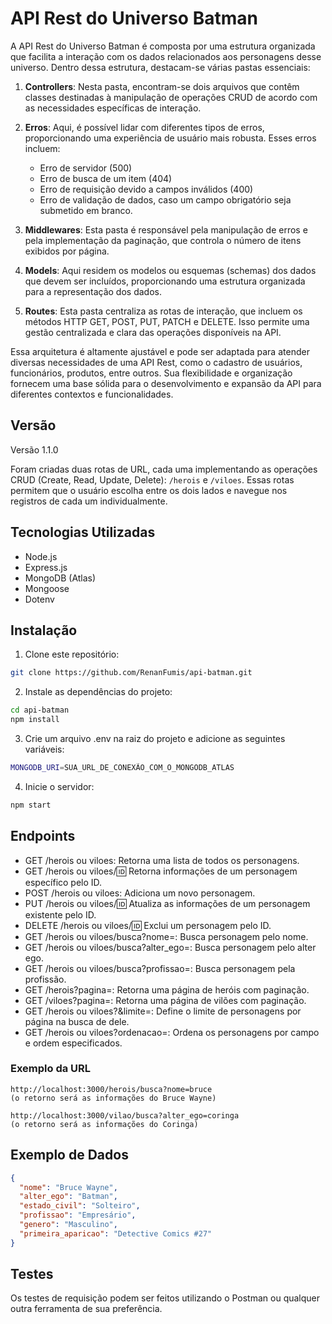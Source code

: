 # API Rest do Universo Batman

<p>A API Rest do Universo Batman é composta por uma estrutura organizada que facilita a interação com os dados relacionados aos personagens desse universo. Dentro dessa estrutura, destacam-se várias pastas essenciais:</p>

1. **Controllers**: Nesta pasta, encontram-se dois arquivos que contêm classes destinadas à manipulação de operações CRUD de acordo com as necessidades específicas de interação.

2. **Erros**: Aqui, é possível lidar com diferentes tipos de erros, proporcionando uma experiência de usuário mais robusta. Esses erros incluem:
   - Erro de servidor (500)
   - Erro de busca de um item (404)
   - Erro de requisição devido a campos inválidos (400)
   - Erro de validação de dados, caso um campo obrigatório seja submetido em branco.

3. **Middlewares**: Esta pasta é responsável pela manipulação de erros e pela implementação da paginação, que controla o número de itens exibidos por página.

4. **Models**: Aqui residem os modelos ou esquemas (schemas) dos dados que devem ser incluídos, proporcionando uma estrutura organizada para a representação dos dados.

5. **Routes**: Esta pasta centraliza as rotas de interação, que incluem os métodos HTTP GET, POST, PUT, PATCH e DELETE. Isso permite uma gestão centralizada e clara das operações disponíveis na API.

<p>Essa arquitetura é altamente ajustável e pode ser adaptada para atender diversas necessidades de uma API Rest, como o cadastro de usuários, funcionários, produtos, entre outros. Sua flexibilidade e organização fornecem uma base sólida para o desenvolvimento e expansão da API para diferentes contextos e funcionalidades.</p>

## Versão
  <p>Versão 1.1.0</p>
  <p>Foram criadas duas rotas de URL, cada uma implementando as operações CRUD (Create, Read, Update, Delete): <code>/herois</code> e <code>/viloes</code>. Essas rotas permitem que o usuário escolha entre os dois lados e navegue nos registros de cada um individualmente.</p>

## Tecnologias Utilizadas

- Node.js
- Express.js
- MongoDB (Atlas)
- Mongoose
- Dotenv

## Instalação

1. Clone este repositório:

```bash
git clone https://github.com/RenanFumis/api-batman.git
```


2. Instale as dependências do projeto:

```bash
cd api-batman
npm install
```
3. Crie um arquivo .env na raiz do projeto e adicione as seguintes variáveis:

```bash
MONGODB_URI=SUA_URL_DE_CONEXÃO_COM_O_MONGODB_ATLAS
```
4. Inicie o servidor:
```bash
npm start
```
## Endpoints

- GET /herois ou viloes: Retorna uma lista de todos os personagens.
- GET /herois ou viloes/:id: Retorna informações de um personagem específico pelo ID.
- POST /herois ou viloes: Adiciona um novo personagem.
- PUT /herois ou viloes/:id: Atualiza as informações de um personagem existente pelo ID.
- DELETE /herois ou viloes/:id: Exclui um personagem pelo ID.
- GET /herois ou viloes/busca?nome=: Busca personagem pelo nome.
- GET /herois ou viloes/busca?alter_ego=: Busca personagem pelo alter ego.
- GET /herois ou viloes/busca?profissao=: Busca personagem pela profissão.
- GET /herois?pagina=: Retorna uma página de heróis com paginação.
- GET /viloes?pagina=: Retorna uma página de vilões com paginação.
- GET /herois ou viloes?&limite=: Define o limite de personagens por página na busca de dele.
- GET /herois ou viloes?ordenacao=: Ordena os personagens por campo e ordem especificados.

### Exemplo da URL
```plaintext
http://localhost:3000/herois/busca?nome=bruce
(o retorno será as informações do Bruce Wayne)

http://localhost:3000/vilao/busca?alter_ego=coringa
(o retorno será as informações do Coringa)

```

## Exemplo de Dados

```json
{
  "nome": "Bruce Wayne",
  "alter_ego": "Batman",
  "estado_civil": "Solteiro",
  "profissao": "Empresário",
  "genero": "Masculino",
  "primeira_aparicao": "Detective Comics #27"
}
```

## Testes
Os testes de requisição podem ser feitos utilizando o Postman ou qualquer outra ferramenta de sua preferência.

